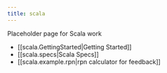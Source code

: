 ```yaml
---
title: scala
---
```

Placeholder page for Scala work

* [[scala.GettingStarted|Getting Started]]
* [[scala.specs|Scala Specs]]
* [[scala.example.rpn|rpn calculator for feedback]]